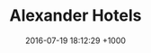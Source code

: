---
layout: post
title:  "Alexander Hotels"
date:   2016-07-19 18:12:29 +1000
category: portfolio
summary: www.alexanderhotels.co.uk
description: Luxury boutique hotels near London
---